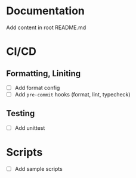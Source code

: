 # Documentation

Add content in root README.md

# CI/CD

## Formatting, Liniting
- [ ] Add format config
- [ ] Add `pre-commit` hooks (format, lint, typecheck)

## Testing
- [ ] Add unittest


# Scripts
- [ ] Add sample scripts

